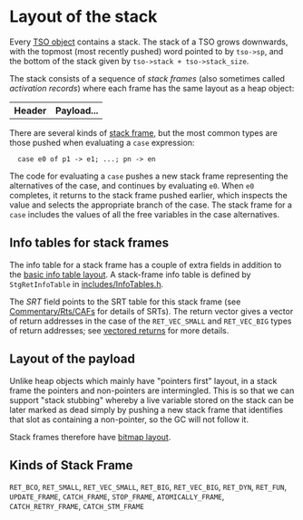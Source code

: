 # Layout of the stack


Every [TSO object](commentary/rts/heap-objects#thread-state-objects) contains a stack.  The stack of a TSO grows downwards, with the topmost (most recently pushed) word pointed to by `tso->sp`, and the bottom of the stack given by `tso->stack + tso->stack_size`.


The stack consists of a sequence of *stack frames* (also sometimes called *activation records*) where each frame has the same layout as a heap object:

<table><tr><th> Header </th>
<th> Payload... 
</th></tr></table>


There are several kinds of [stack frame](commentary/rts/stack#kinds-of-stack-frame), but the most common types are those pushed when evaluating a `case` expression:

```wiki
  case e0 of p1 -> e1; ...; pn -> en 
```


The code for evaluating a `case` pushes a new stack frame representing the alternatives of the case, and continues by evaluating `e0`.  When `e0` completes, it returns to the stack frame pushed earlier, which inspects the value and selects the appropriate branch of the case.  The stack frame for a `case` includes the values of all the free variables in the case alternatives.

## Info tables for stack frames


The info table for a stack frame has a couple of extra fields in addition to the [basic info table layout](commentary/rts/heap-objects#info-tables).  A stack-frame info table is defined by `StgRetInfoTable` in [includes/InfoTables.h](/trac/ghc/browser/ghc/includes/InfoTables.h).

[](/trac/ghc/attachment/wiki/Commentary/Rts/Storage/Stack/ret-itbl.png)


The *SRT* field points to the SRT table for this stack frame (see [Commentary/Rts/CAFs](commentary/rts/ca-fs) for details of SRTs).  The return vector gives a vector of return addresses in the case of the `RET_VEC_SMALL` and `RET_VEC_BIG` types of return addresses; see [vectored returns](commentary/rts/haskell-execution#vectored-returns) for more details.

## Layout of the payload


Unlike heap objects which mainly have "pointers first" layout, in a stack frame the pointers and non-pointers are intermingled.  This is so that we can support "stack stubbing" whereby a live variable stored on the stack can be later marked as dead simply by pushing a new stack frame that identifies that slot as containing a non-pointer, so the GC will not follow it.


Stack frames therefore have [bitmap layout](commentary/rts/heap-objects#bitmap-layout).

## Kinds of Stack Frame

`RET_BCO`,
`RET_SMALL`,
`RET_VEC_SMALL`,
`RET_BIG`,
`RET_VEC_BIG`,
`RET_DYN`,
`RET_FUN`,
`UPDATE_FRAME`,
`CATCH_FRAME`,
`STOP_FRAME`,
`ATOMICALLY_FRAME`,
`CATCH_RETRY_FRAME`,
`CATCH_STM_FRAME`